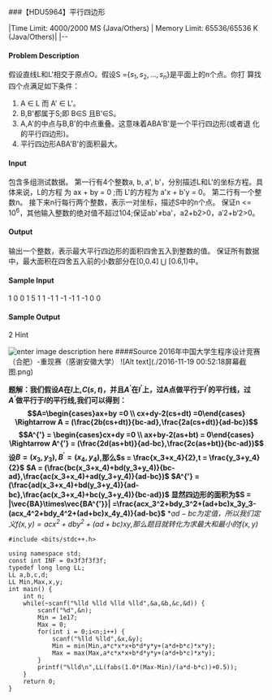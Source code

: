 ###【HDU5964】平行四边形

|Time Limit: 4000/2000 MS (Java/Others)   | Memory Limit: 65536/65536 K (Java/Others)|
|--


#### Problem Description
假设直线L和L'相交于原点O。假设S ={$s_1,s_2,...,s_n$}是平面上的n个点。你打 算找四个点满足如下条件：
1.   A ∈ L 而 A' ∈ L'。
2.   B,B'都属于S;即 B∈S 且B'∈S。
3.   A,A'的中点与B,B'的中点重叠。这意味着ABA'B'是一个平行四边形(或者退 化的平行四边形)。
4.  平行四边形ABA'B'的面积最大。
 

#### Input
包含多组测试数据。
第一行有4个整数a, b, a', b'，分别描述L和L'的坐标方程。具体来说，L的方程 为 ax + by = 0 ;而 L'的方程为 a'x + b'y = 0。
第二行有一个整数n。
接下来n行每行两个整数，表示一对坐标，描述S中的n个点。
保证n <= $10^6$，其他输入整数的绝对值不超过104;保证ab'≠ba'，a2+b2>0，a′2+b′2>0。
 

#### Output
输出一个整数，表示最大平行四边形的面积四舍五入到整数的值。
保证所有数据中，最大面积在四舍五入前的小数部分在[0,0.4] ⋃ [0.6,1)中。
 

#### Sample Input
1 0 0 1
5
1 1
-1 1
-1 -1
1 -1
0 0
 

#### Sample Output
2
Hint
 
![enter image description here](http://acm.hdu.edu.cn/data/images/C735-1004-1.jpg)
####Source
2016年中国大学生程序设计竞赛（合肥）-重现赛（感谢安徽大学）
![Alt text](./2016-11-19 00:52:18屏幕截图.png)

**题解：我们假设$A$在$l$上,$C(s,t)$，并且$A^‘$在$l^{‘}$上，过A点做平行于$l^{‘}$的平行线，过$A^‘$做平行于$l$的平行线,我们可以得到：**
**$$A=\begin{cases}ax+by =0 \\ cx+dy-2(cs+dt) =0\end{cases} \Rightarrow A = (\frac{2b(cs+dt)}{bc-ad},\frac{2a(cs+dt)}{ad-bc})$$**
**$$A^{'} = \begin{cases}cx+dy =0 \\ ax+by-2(as+bt) = 0\end{cases} \Rightarrow A^{'} = (\frac{2d(as+bt)}{ad-bc},\frac{2c(as+bt)}{bc-ad})$$**
**设$B=(x_3,y_3),B^{'} = (x_4,y_4)$,那么$s = \frac{x_3+x_4}{2},t = \frac{y_3+y_4}{2}$**
**$A = (\frac{bc(x_3+x_4)+bd(y_3+y_4)}{bc-ad},\frac{ac(x_3+x_4)+ad(y_3+y_4)}{ad-bc})$**
**$A^{'} = (\frac{ad(x_3+x_4)+bd(y_3+y_4)}{ad-bc},\frac{ac(x_3+x_4)+bc(y_3+y_4)}{bc-ad})$**
**显然四边形的面积为$S = |\vec{BA}\times\vec{BA^{'}}| =\frac{acx_3^2+bdy_3^2+(ad+bc)x_3y_3-(acx_4^2+bdy_4^2+(ad+bc)x_4y_4)}{ad-bc}$**
**$ad-bc$为定值，所以我们定义$f(x,y) = acx^2+dby^2+(ad+bc)xy$,那么题目就转化为求最大和最小的$f(x,y)$*
```
#include <bits/stdc++.h>

using namespace std;
const int INF = 0x3f3f3f3f;
typedef long long LL;
LL a,b,c,d;
LL Min,Max,x,y;
int main() {
    int n;
    while(~scanf("%lld %lld %lld %lld",&a,&b,&c,&d)) {
        scanf("%d",&n);
        Min = 1e17;
        Max = 0;
        for(int i = 0;i<n;i++) {
            scanf("%lld %lld",&x,&y);
            Min = min(Min,a*c*x*x+b*d*y*y+(a*d+b*c)*x*y);
            Max = max(Max,a*c*x*x+b*d*y*y+(a*d+b*c)*x*y);
        }
        printf("%lld\n",LL(fabs(1.0*(Max-Min)/(a*d-b*c))+0.5));
    }
    return 0;
}

```